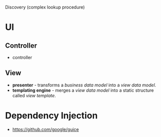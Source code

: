 Discovery (complex lookup procedure)

# UI

## Controller
- controller

## View
- **presenter** - transforms a *business data model* into a *view data model*.
- **templating engine** - merges a *view data model* into a static structure called *view template*.


# Dependency Injection
- https://github.com/google/guice
